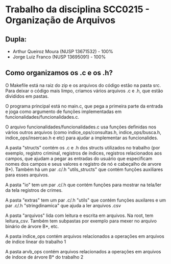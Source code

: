 # Trabalho da disciplina SCC0215 - Organização de Arquivos

## Dupla:

- Arthur Queiroz Moura (NUSP 13671532) - 100%
- Jorge Luiz Franco (NUSP 13695091) - 100%

## Como organizamos os .c e os .h?

O Makefile está na raiz do zip e os arquivos do código estão na pasta src. Para deixar o código mais limpo, criamos vários arquivos .c e .h, que estão divididos em pastas.

O programa principal está no main.c, que pega a primeira parte da entrada e joga como argumento de funções implementadas em funcionalidades/funcionalidades.c.

O arquivo funcionalidades/funcionalidades.c usa funções definidas nos vários outros arquivos (como indice_ops/consultas.h, indice_ops/busca.h, indice_ops/insercao.h e etc) para ajudar a implementar as funcionalides.

A pasta "structs" contém os .c e .h dos structs utilizados no trabalho (por exemplo, registro criminal, registros de índices, registros relacionados aos
campos, que ajudam a pegar as entradas do usuário que especificam nomes dos campos
e seus valores e registro de nó e cabeçalho de arvore B*). Também há um par .c/.h "utils_structs" que contém funções auxiliares para esses arquivos.

A pasta "io" tem um par .c/.h que contém funções para mostrar na tela/ler da tela 
registros de crimes.

A pasta "extras" tem um par .c/.h "utils" que contém funções auxilares e um par .c/.h "stringdinamica" que ajuda a ler arquivos .csv

A pasta "arquivos" lida com leitura e escrita em arquivos. Na root, tem leitura_csv. Também tem subpastas por exemplo para mexer no arquivo binário de árvore B*, etc.

A pasta indice_ops contém arquivos relacionados a operações em arquivos de índice linear do trabalho 1

A pasta arvb_ops contém arquivos relacionados a operações em arquivos de índoce de árvore B* do trabalho 2